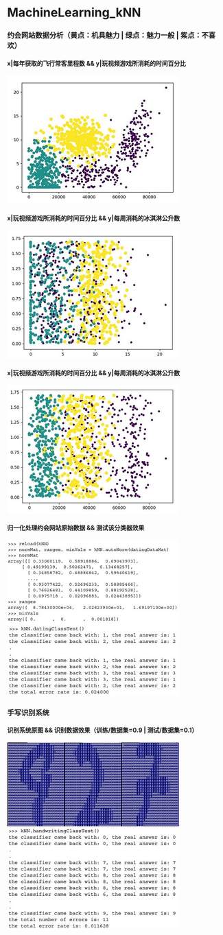 # MachineLearning_kNN
### 约会网站数据分析（黄点：机具魅力 | 绿点：魅力一般 | 紫点：不喜欢）
#### x|每年获取的飞行常客里程数 && y|玩视频游戏所消耗的时间百分比
![](images/1.jpg)
<br>
#### x|玩视频游戏所消耗的时间百分比 && y|每周消耗的冰淇淋公升数
![](images/2.jpg)
<br>
#### x|玩视频游戏所消耗的时间百分比 && y|每周消耗的冰淇淋公升数
![](images/3.jpg)
<br>
#### 归一化处理约会网站原始数据 && 测试该分类器效果
![](./images/6.jpg)
![](./images/7.jpg)
### 手写识别系统
#### 识别系统原图 && 识别数据效果（训练/数据集=0.9  |  测试/数据集=0.1）
![](./images/5.jpg)
![](./images/4.jpg)


